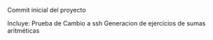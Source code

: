 Commit inicial del proyecto

Incluye: 
	Prueba de Cambio a ssh
	Generacion de ejercicios de sumas aritméticas
